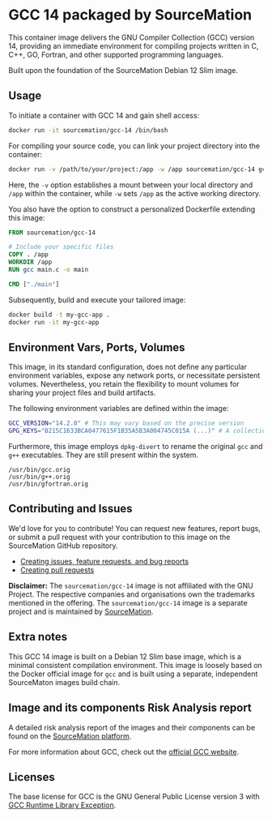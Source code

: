 # GCC 14 packaged by SourceMation

This container image delivers the GNU Compiler Collection (GCC) version 14,
providing an immediate environment for compiling projects written in C, C++,
GO, Fortran, and other supported programming languages.

Built upon the foundation of the SourceMation Debian 12 Slim image.


## Usage

To initiate a container with GCC 14 and gain shell access:

```bash
docker run -it sourcemation/gcc-14 /bin/bash
```

For compiling your source code, you can link your project directory into the container:

```bash
docker run -v /path/to/your/project:/app -w /app sourcemation/gcc-14 gcc main.c -o main
```

Here, the `-v` option establishes a mount between your local directory and
`/app` within the container, while `-w` sets `/app` as the active working
directory.


You also have the option to construct a personalized Dockerfile extending this
image:

```dockerfile
FROM sourcemation/gcc-14

# Include your specific files
COPY . /app
WORKDIR /app
RUN gcc main.c -o main

CMD ["./main"]
```

Subsequently, build and execute your tailored image:

```bash
docker build -t my-gcc-app .
docker run -it my-gcc-app
```

## Environment Vars, Ports, Volumes


This image, in its standard configuration, does not define any particular
environment variables, expose any network ports, or necessitate persistent
volumes. Nevertheless, you retain the flexibility to mount volumes for sharing
your project files and build artifacts.

The following environment variables are defined within the image:

```bash
GCC_VERSION="14.2.0" # This may vary based on the precise version
GPG_KEYS="B215C1633BCA0477615F1B35A5B3A004745C015A (...)" # A collection of keys for verifying the GPG signature of the GCC tarball
```

Furthermore, this image employs `dpkg-divert` to rename the original `gcc` and
`g++` executables. They are still present within the system.

```
/usr/bin/gcc.orig
/usr/bin/g++.orig
/usr/bin/gfortran.orig
```

## Contributing and Issues

We'd love for you to contribute! You can request new features, report bugs, or
submit a pull request with your contribution to this image on the SourceMation
GitHub repository.

- [Creating issues, feature requests, and bug reports](https://github.com/SourceMation/images/issues/new/choose)
- [Creating pull requests](https://github.com/SourceMation/images/compare)


**Disclaimer:** The `sourcemation/gcc-14` image is not affiliated with the GNU
Project. The respective companies and organisations own the trademarks
mentioned in the offering. The `sourcemation/gcc-14` image is a separate
project and is maintained by [SourceMation](https://sourcemation.com).

## Extra notes

This GCC 14 image is built on a Debian 12 Slim base image, which is a minimal
consistent compilation environment. This image is loosely based on the Docker
official image for `gcc` and is built using a separate, independent SourceMaton
images build chain.

## Image and its components Risk Analysis report

A detailed risk analysis report of the images and their components can be found
on the [SourceMation platform](https://www.sourcemation.com/).

For more information about GCC, check out the [official GCC
website](https://gcc.gnu.org/).

## Licenses

The base license for GCC is the GNU General Public License version 3 with [GCC
Runtime Library Exception](https://www.gnu.org/licenses/gcc-exception-3.1).
